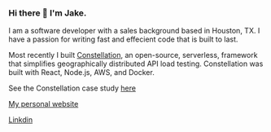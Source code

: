 ### Hi there 👋 I'm Jake.

I am a software developer with a sales background based in Houston, TX.
I have a passion for writing fast and effecient code that is built to last.

Most recently I built [Constellation](https://constellation-load-testing.github.io/), an open-source, serverless, framework that simplifies geographically distributed API load testing.
Constellation was built with React, Node.js, AWS, and Docker.
   
See the Constellation case study [here](https://constellation-load-testing.github.io/)

[My personal website](https://www.jakedevarennes.com/)

[Linkdin](https://www.linkedin.com/in/jake-devarennes-a42938167/)
